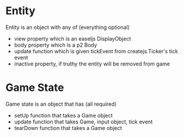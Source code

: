 # Entity

Entity is an object with any of (everything optional)

- view property which is an easeljs DisplayObject
- body property which is a p2 Body
- update function which is given tickEvent from createjs.Ticker's tick event
- inactive property, if truthy the entity will be removed from game

# Game State

Game state is an object that has (all required)

- setUp function that takes a Game object
- update function that takes Game, input object, tick event
- tearDown function that takes a Game object
